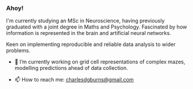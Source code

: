 ### Ahoy! 

I'm currently studying an MSc in Neuroscience, having previously graduated with a joint degree in Maths and Psychology.
Fascinated by how information is represented in the brain and artificial neural networks.

Keen on implementing reproducible and reliable data analysis to wider problems.

- 🔭 I’m currently working on grid cell representations of complex mazes, modelling predictions ahead of data collection.

- 📫 How to reach me: charlesdgburns@gmail.com
